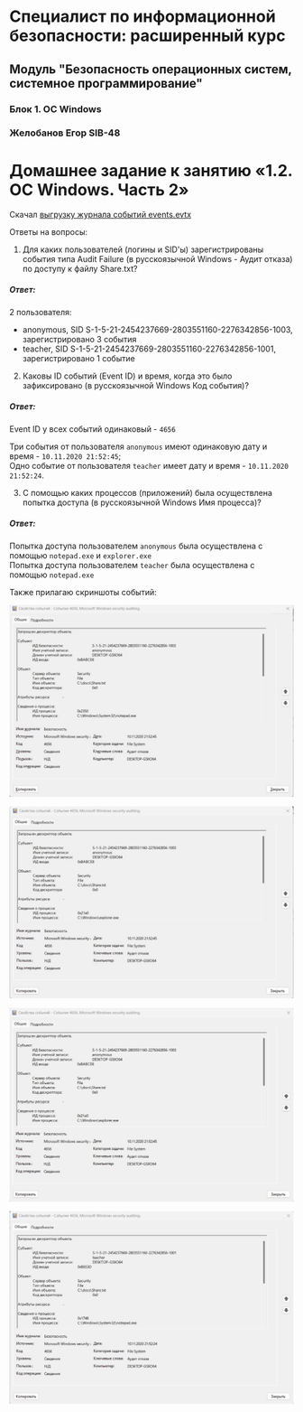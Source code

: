# Специалист по информационной безопасности: расширенный курс
## Модуль "Безопасность операционных систем, системное программирование"
### Блок 1. ОС Windows
### Желобанов Егор SIB-48

# Домашнее задание к занятию «1.2. ОС Windows. Часть 2»

Скачал [выгрузку журнала событий events.evtx](assets/events.evtx)

Ответы на вопросы:

1. Для каких пользователей (логины и SID'ы) зарегистрированы события типа Audit Failure (в русскоязычной Windows - Аудит отказа) по доступу к файлу Share.txt?

##### Ответ:
2 пользователя:
 - anonymous, SID S-1-5-21-2454237669-2803551160-2276342856-1003, зарегистрировано 3 события
 - teacher, SID S-1-5-21-2454237669-2803551160-2276342856-1001, зарегистрировано 1 событие

2. Каковы ID событий (Event ID) и время, когда это было зафиксировано (в русскоязычной Windows Код события)?

##### Ответ:
Event ID у всех событий одинаковый - `4656`

Три события от пользователя `anonymous` имеют одинаковую дату и время - `10.11.2020 21:52:45`;  
Одно событие от пользователя `teacher` имеет дату и время - `10.11.2020 21:52:24`.

3. С помощью каких процессов (приложений) была осуществлена попытка доступа (в русскоязычной Windows Имя процесса)?

##### Ответ:
Попытка доступа пользователем `anonymous` была осуществлена с помощью `notepad.exe` и `explorer.exe`  
Попытка доступа пользователем `teacher` была осуществлена с помощью `notepad.exe`

Также прилагаю скриншоты событий:

![](assets/anonymous_1.jpg)  

![](assets/anonymous_2.jpg)  

![](assets/anonymous_3.jpg)  

![](assets/teacher.jpg)